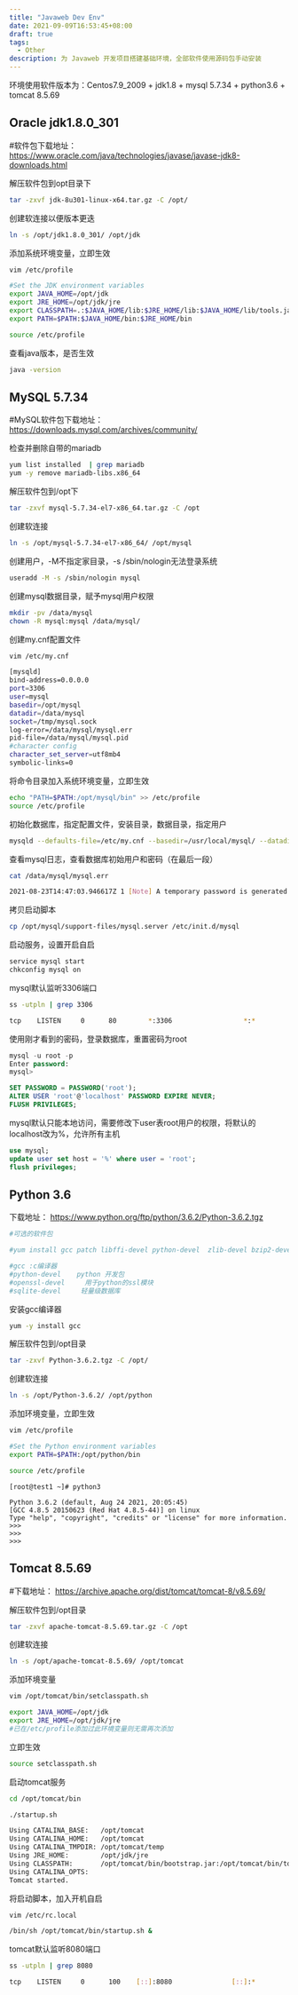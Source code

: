 ```yaml
---
title: "Javaweb Dev Env"
date: 2021-09-09T16:53:45+08:00
draft: true
tags:
  - Other
description: 为 Javaweb 开发项目搭建基础环境，全部软件使用源码包手动安装
---
```



环境使用软件版本为：Centos7.9_2009 + jdk1.8 + mysql 5.7.34 + python3.6 + tomcat 8.5.69

## Oracle jdk1.8.0_301
#软件包下载地址： https://www.oracle.com/java/technologies/javase/javase-jdk8-downloads.html

解压软件包到opt目录下

```bash
tar -zxvf jdk-8u301-linux-x64.tar.gz -C /opt/
```

创建软连接以便版本更迭

```bash
ln -s /opt/jdk1.8.0_301/ /opt/jdk
```

添加系统环境变量，立即生效

```bash
vim /etc/profile
```

```bash
#Set the JDK environment variables
export JAVA_HOME=/opt/jdk
export JRE_HOME=/opt/jdk/jre
export CLASSPATH=.:$JAVA_HOME/lib:$JRE_HOME/lib:$JAVA_HOME/lib/tools.jar
export PATH=$PATH:$JAVA_HOME/bin:$JRE_HOME/bin
```
```bash
source /etc/profile
```

查看java版本，是否生效

```bash
java -version
```



## MySQL 5.7.34

#MySQL软件包下载地址： https://downloads.mysql.com/archives/community/

检查并删除自带的mariadb

```bash
yum list installed  | grep mariadb
yum -y remove mariadb-libs.x86_64
```

解压软件包到/opt下

```bash
tar -zxvf mysql-5.7.34-el7-x86_64.tar.gz -C /opt
```

创建软连接

```bash
ln -s /opt/mysql-5.7.34-el7-x86_64/ /opt/mysql
```

创建用户，-M不指定家目录，-s /sbin/nologin无法登录系统

```bash
useradd -M -s /sbin/nologin mysql
```

创建mysql数据目录，赋予mysql用户权限

```bash
mkdir -pv /data/mysql
chown -R mysql:mysql /data/mysql/
```

创建my.cnf配置文件

```bash
vim /etc/my.cnf
```

```bash
[mysqld]
bind-address=0.0.0.0
port=3306
user=mysql
basedir=/opt/mysql
datadir=/data/mysql
socket=/tmp/mysql.sock
log-error=/data/mysql/mysql.err
pid-file=/data/mysql/mysql.pid
#character config
character_set_server=utf8mb4
symbolic-links=0
```

将命令目录加入系统环境变量，立即生效

```bash
echo "PATH=$PATH:/opt/mysql/bin" >> /etc/profile
source /etc/profile
```

初始化数据库，指定配置文件，安装目录，数据目录，指定用户

```bash
mysqld --defaults-file=/etc/my.cnf --basedir=/usr/local/mysql/ --datadir=/data/mysql/ --user=mysql --initialize
```

查看mysql日志，查看数据库初始用户和密码（在最后一段）

```bash
cat /data/mysql/mysql.err

2021-08-23T14:47:03.946617Z 1 [Note] A temporary password is generated for root@localhost: R4LagOyP26%,
```

拷贝启动脚本

```bash
cp /opt/mysql/support-files/mysql.server /etc/init.d/mysql
```

启动服务，设置开启自启

```bash
service mysql start
chkconfig mysql on
```

mysql默认监听3306端口

```bash
ss -utpln | grep 3306

tcp    LISTEN     0      80        *:3306                  *:*                   users:(("mysqld",pid=3824,fd=20))
```

使用刚才看到的密码，登录数据库，重置密码为root

```sql
mysql -u root -p
Enter password:
mysql>
```

```sql
SET PASSWORD = PASSWORD('root');
ALTER USER 'root'@'localhost' PASSWORD EXPIRE NEVER;
FLUSH PRIVILEGES;
```

mysql默认只能本地访问，需要修改下user表root用户的权限，将默认的localhost改为%，允许所有主机

```sql
use mysql;
update user set host = '%' where user = 'root';
flush privileges;
```

## Python 3.6

下载地址： https://www.python.org/ftp/python/3.6.2/Python-3.6.2.tgz

```bash
#可选的软件包

#yum install gcc patch libffi-devel python-devel  zlib-devel bzip2-devel openssl-devel ncurses-devel sqlite-devel readline-devel tk-devel gdbm-devel db4-devel libpcap-devel xz-devel -y

#gcc :c编译器
#python-devel    python 开发包
#openssl-devel     用于python的ssl模块
#sqlite-devel     轻量级数据库
```

安装gcc编译器
```bash
yum -y install gcc
```

解压软件包到/opt目录
```bash
tar -zxvf Python-3.6.2.tgz -C /opt/
```
创建软连接
```bash
ln -s /opt/Python-3.6.2/ /opt/python
```

添加环境变量，立即生效
```bash
vim /etc/profile
```
```bash
#Set the Python environment variables
export PATH=$PATH:/opt/python/bin
```

```bash
source /etc/profile
```

```
[root@test1 ~]# python3

Python 3.6.2 (default, Aug 24 2021, 20:05:45)
[GCC 4.8.5 20150623 (Red Hat 4.8.5-44)] on linux
Type "help", "copyright", "credits" or "license" for more information.
>>>
>>>
>>>
```


## Tomcat 8.5.69

#下载地址： https://archive.apache.org/dist/tomcat/tomcat-8/v8.5.69/

解压软件包到/opt目录

```bash
tar -zxvf apache-tomcat-8.5.69.tar.gz -C /opt
```

创建软连接

```bash
ln -s /opt/apache-tomcat-8.5.69/ /opt/tomcat
```

添加环境变量

```bash
vim /opt/tomcat/bin/setclasspath.sh
```

```bash
export JAVA_HOME=/opt/jdk
export JRE_HOME=/opt/jdk/jre
#已在/etc/profile添加过此环境变量则无需再次添加
```

立即生效

```bash
source setclasspath.sh
```

启动tomcat服务

```bash
cd /opt/tomcat/bin
```

```bash
./startup.sh

Using CATALINA_BASE:   /opt/tomcat
Using CATALINA_HOME:   /opt/tomcat
Using CATALINA_TMPDIR: /opt/tomcat/temp
Using JRE_HOME:        /opt/jdk/jre
Using CLASSPATH:       /opt/tomcat/bin/bootstrap.jar:/opt/tomcat/bin/tomcat-juli.jar
Using CATALINA_OPTS:   
Tomcat started.
```
将启动脚本，加入开机自启
```bash
vim /etc/rc.local

/bin/sh /opt/tomcat/bin/startup.sh &
```

tomcat默认监听8080端口

```bash
ss -utpln | grep 8080

tcp    LISTEN     0      100    [::]:8080               [::]:*                   users:(("java",pid=17268,fd=55))
```

